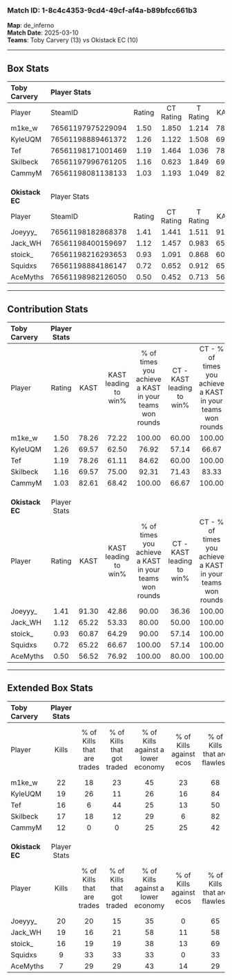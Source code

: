 ### Match ID: 1-8c4c4353-9cd4-49cf-af4a-b89bfcc661b3  
**Map**: de_inferno  
**Match Date**: 2025-03-10  
**Teams**: Toby Carvery (13) vs Okistack EC (10)  

---  

## Box Stats  

| **Toby Carvery** | Player Stats      |        |           |          |       |       |       |         |        |      |     |
| :- | :- | :-: | :-: | :-: | :-: | :-: | :-: | :-: | :-: | :-: | :-: |
| Player           | SteamID           | Rating | CT Rating | T Rating | KAST  |  ADR  | Kills | Assists | Deaths | K/D  | HS% |
| m1ke_w           | 76561197975229094 |  1.50  |   1.850   |  1.214   | 78.26 | 103.3 |  22   |    7    |   14   | 1.57 | 36  |
| KyleUQM          | 76561198889461372 |  1.26  |   1.122   |  1.508   | 69.57 | 73.1  |  19   |    4    |   12   | 1.58 | 26  |
| Tef              | 76561198171001469 |  1.19  |   1.464   |  1.036   | 78.26 | 95.9  |  16   |   10    |   17   | 0.94 | 50  |
| Skilbeck         | 76561197996761205 |  1.16  |   0.623   |  1.849   | 69.57 | 81.0  |  17   |   10    |   15   | 1.13 | 41  |
| CammyM           | 76561198081138133 |  1.03  |   1.193   |  1.049   | 82.61 | 58.4  |  12   |    7    |   13   | 0.92 | 66  |
|                  |                   |        |           |          |       |       |       |         |        |      |     |
|                  |                   |        |           |          |       |       |       |         |        |      |     |
|                  |                   |        |           |          |       |       |       |         |        |      |     |
| **Okistack EC**  | Player Stats      |        |           |          |       |       |       |         |        |      |     |
| Player           | SteamID           | Rating | CT Rating | T Rating | KAST  |  ADR  | Kills | Assists | Deaths | K/D  | HS% |
| Joeyyy_          | 76561198182868378 |  1.41  |   1.441   |  1.511   | 91.30 | 91.0  |  20   |    7    |   17   | 1.18 | 65  |
| Jack_WH          | 76561198400159697 |  1.12  |   1.457   |  0.983   | 65.22 | 76.4  |  19   |    3    |   17   | 1.12 | 36  |
| stoick_          | 76561198216293653 |  0.93  |   1.091   |  0.868   | 60.87 | 65.7  |  16   |    1    |   17   | 0.94 | 18  |
| Squidxs          | 76561198884186147 |  0.72  |   0.652   |  0.912   | 65.22 | 51.2  |   9   |    6    |   15   | 0.60 | 55  |
| AceMyths         | 76561198982126050 |  0.50  |   0.452   |  0.713   | 56.52 | 58.5  |   7   |    8    |   20   | 0.35 | 42  |
---  

## Contribution Stats  

| **Toby Carvery** | Player Stats |       |                      |                                                        |                           |                                                             |                          |                                                            |
| :- | :-: | :-: | :-: | :-: | :-: | :-: | :-: | :-: |
| Player           |    Rating    | KAST  | KAST leading to win% | % of times you achieve a KAST in your teams won rounds | CT - KAST leading to win% | CT - % of times you achieve a KAST in your teams won rounds | T - KAST leading to win% | T - % of times you achieve a KAST in your teams won rounds |
| m1ke_w           |     1.50     | 78.26 |        72.22         |                         100.00                         |           60.00           |                           100.00                            |          87.50           |                           100.00                           |
| KyleUQM          |     1.26     | 69.57 |        62.50         |                         76.92                          |           57.14           |                            66.67                            |          66.67           |                           85.71                            |
| Tef              |     1.19     | 78.26 |        61.11         |                         84.62                          |           60.00           |                           100.00                            |          62.50           |                           71.43                            |
| Skilbeck         |     1.16     | 69.57 |        75.00         |                         92.31                          |           71.43           |                            83.33                            |          77.78           |                           100.00                           |
| CammyM           |     1.03     | 82.61 |        68.42         |                         100.00                         |           66.67           |                           100.00                            |          70.00           |                           100.00                           |
|                  |              |       |                      |                                                        |                           |                                                             |                          |                                                            |
|                  |              |       |                      |                                                        |                           |                                                             |                          |                                                            |
|                  |              |       |                      |                                                        |                           |                                                             |                          |                                                            |
| **Okistack EC**  | Player Stats |       |                      |                                                        |                           |                                                             |                          |                                                            |
| Player           |    Rating    | KAST  | KAST leading to win% | % of times you achieve a KAST in your teams won rounds | CT - KAST leading to win% | CT - % of times you achieve a KAST in your teams won rounds | T - KAST leading to win% | T - % of times you achieve a KAST in your teams won rounds |
| Joeyyy_          |     1.41     | 91.30 |        42.86         |                         90.00                          |           36.36           |                           100.00                            |          50.00           |                           83.33                            |
| Jack_WH          |     1.12     | 65.22 |        53.33         |                         80.00                          |           50.00           |                           100.00                            |          57.14           |                           66.67                            |
| stoick_          |     0.93     | 60.87 |        64.29         |                         90.00                          |           57.14           |                           100.00                            |          71.43           |                           83.33                            |
| Squidxs          |     0.72     | 65.22 |        66.67         |                         100.00                         |           57.14           |                           100.00                            |          75.00           |                           100.00                           |
| AceMyths         |     0.50     | 56.52 |        76.92         |                         100.00                         |           80.00           |                           100.00                            |          75.00           |                           100.00                           |
---  

## Extended Box Stats  

| **Toby Carvery** | Player Stats |                            |                            |                                    |                         |                              |                                 |        |                             |                                     |                          |                               |                            |
| :- | :-: | :-: | :-: | :-: | :-: | :-: | :-: | :-: | :-: | :-: | :-: | :-: | :-: |
| Player           |    Kills     | % of Kills that are trades | % of Kills that got traded | % of Kills against a lower economy | % of Kills against ecos | % of Kills that are flawless | % of Kills that are close duels | Deaths | % of Deaths that get traded | % of Deaths against a lower economy | % of Deaths against ecos | % of Deaths that are flawless | % of Deaths that are close |
| m1ke_w           |      22      |             18             |             23             |                 45                 |           23            |              68              |                5                |   14   |             14              |                 14                  |            0             |              71               |             0              |
| KyleUQM          |      19      |             26             |             11             |                 26                 |           16            |              84              |                5                |   12   |             17              |                 17                  |            0             |              50               |             8              |
| Tef              |      16      |             6              |             44             |                 25                 |           13            |              50              |                6                |   17   |             18              |                 29                  |            12            |              59               |             12             |
| Skilbeck         |      17      |             18             |             12             |                 29                 |            6            |              82              |                0                |   15   |             20              |                 27                  |            13            |              60               |             7              |
| CammyM           |      12      |             0              |             0              |                 25                 |           25            |              42              |                0                |   13   |             38              |                 31                  |            8             |              54               |             0              |
|                  |              |                            |                            |                                    |                         |                              |                                 |        |                             |                                     |                          |                               |                            |
|                  |              |                            |                            |                                    |                         |                              |                                 |        |                             |                                     |                          |                               |                            |
|                  |              |                            |                            |                                    |                         |                              |                                 |        |                             |                                     |                          |                               |                            |
| **Okistack EC**  | Player Stats |                            |                            |                                    |                         |                              |                                 |        |                             |                                     |                          |                               |                            |
| Player           |    Kills     | % of Kills that are trades | % of Kills that got traded | % of Kills against a lower economy | % of Kills against ecos | % of Kills that are flawless | % of Kills that are close duels | Deaths | % of Deaths that get traded | % of Deaths against a lower economy | % of Deaths against ecos | % of Deaths that are flawless | % of Deaths that are close |
| Joeyyy_          |      20      |             20             |             15             |                 35                 |            0            |              65              |                0                |   17   |             18              |                 12                  |            0             |              71               |             6              |
| Jack_WH          |      19      |             16             |             21             |                 58                 |           11            |              58              |               11                |   17   |             24              |                 24                  |            6             |              59               |             6              |
| stoick_          |      16      |             19             |             19             |                 38                 |           13            |              69              |                0                |   17   |             12              |                 24                  |            0             |              76               |             0              |
| Squidxs          |      9       |             33             |             33             |                 33                 |            0            |              33              |               11                |   15   |             20              |                 13                  |            7             |              80               |             0              |
| AceMyths         |      7       |             29             |             29             |                 43                 |           14            |              29              |               14                |   20   |             20              |                 20                  |            5             |              55               |             5              |

